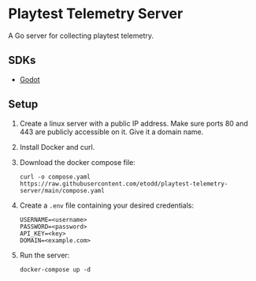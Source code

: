 # Playtest Telemetry Server

A Go server for collecting playtest telemetry.

## SDKs

- [Godot](https://github.com/etodd/playtest-telemetry-godot)

## Setup

1. Create a linux server with a public IP address. Make sure ports 80 and 443 are publicly accessible on it. Give it a domain name.

2. Install Docker and curl.

3. Download the docker compose file:
	```
	curl -o compose.yaml https://raw.githubusercontent.com/etodd/playtest-telemetry-server/main/compose.yaml
	```

4. Create a `.env` file containing your desired credentials:
	```
	USERNAME=<username>
	PASSWORD=<password>
	API_KEY=<key>
	DOMAIN=<example.com> 
	```

5. Run the server:
	```
    docker-compose up -d
	```
